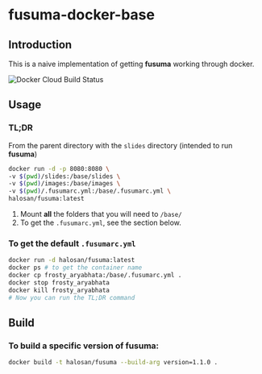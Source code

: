 # fusuma-docker-base

## Introduction
This is a naive implementation of getting **fusuma** working through docker.

![Docker Cloud Build Status](https://img.shields.io/docker/cloud/build/halosan/fusuma.svg?style=flat-square)

## Usage

### TL;DR

From the parent directory with the `slides` directory (intended to run **fusuma**)

  ```bash
  docker run -d -p 8080:8080 \
  -v $(pwd)/slides:/base/slides \
  -v $(pwd)/images:/base/images \
  -v $(pwd)/.fusumarc.yml:/base/.fusumarc.yml \
  halosan/fusuma:latest
  ```

  1. Mount **all** the folders that you will need to `/base/`
  2. To get the `.fusumarc.yml`, see the section below.


### To get the default `.fusumarc.yml`

  ```bash
  docker run -d halosan/fusuma:latest
  docker ps # to get the container name
  docker cp frosty_aryabhata:/base/.fusumarc.yml .
  docker stop frosty_aryabhata
  docker kill frosty_aryabhata
  # Now you can run the TL;DR command
  ```

## Build

### To build a specific version of fusuma:

```bash
docker build -t halosan/fusuma --build-arg version=1.1.0 .
```

